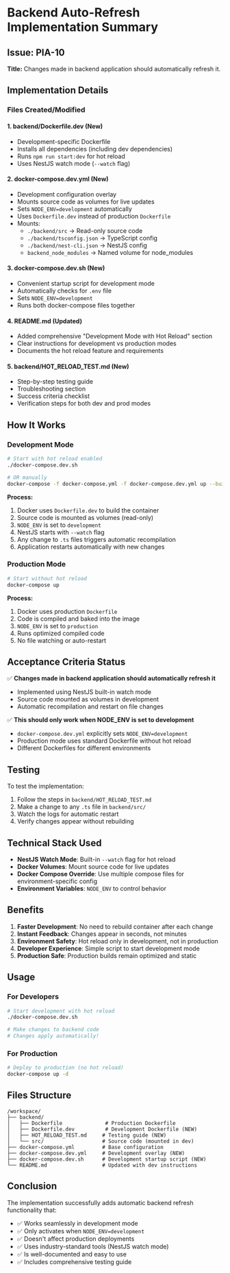 # Backend Auto-Refresh Implementation Summary

## Issue: PIA-10
**Title:** Changes made in backend application should automatically refresh it.

## Implementation Details

### Files Created/Modified

#### 1. **backend/Dockerfile.dev** (New)
- Development-specific Dockerfile
- Installs all dependencies (including dev dependencies)
- Runs `npm run start:dev` for hot reload
- Uses NestJS watch mode (`--watch` flag)

#### 2. **docker-compose.dev.yml** (New)
- Development configuration overlay
- Mounts source code as volumes for live updates
- Sets `NODE_ENV=development` automatically
- Uses `Dockerfile.dev` instead of production `Dockerfile`
- Mounts:
  - `./backend/src` → Read-only source code
  - `./backend/tsconfig.json` → TypeScript config
  - `./backend/nest-cli.json` → NestJS config
  - `backend_node_modules` → Named volume for node_modules

#### 3. **docker-compose.dev.sh** (New)
- Convenient startup script for development mode
- Automatically checks for `.env` file
- Sets `NODE_ENV=development`
- Runs both docker-compose files together

#### 4. **README.md** (Updated)
- Added comprehensive "Development Mode with Hot Reload" section
- Clear instructions for development vs production modes
- Documents the hot reload feature and requirements

#### 5. **backend/HOT_RELOAD_TEST.md** (New)
- Step-by-step testing guide
- Troubleshooting section
- Success criteria checklist
- Verification steps for both dev and prod modes

## How It Works

### Development Mode
```bash
# Start with hot reload enabled
./docker-compose.dev.sh

# OR manually
docker-compose -f docker-compose.yml -f docker-compose.dev.yml up --build
```

**Process:**
1. Docker uses `Dockerfile.dev` to build the container
2. Source code is mounted as volumes (read-only)
3. `NODE_ENV` is set to `development`
4. NestJS starts with `--watch` flag
5. Any change to `.ts` files triggers automatic recompilation
6. Application restarts automatically with new changes

### Production Mode
```bash
# Start without hot reload
docker-compose up
```

**Process:**
1. Docker uses production `Dockerfile`
2. Code is compiled and baked into the image
3. `NODE_ENV` is set to `production`
4. Runs optimized compiled code
5. No file watching or auto-restart

## Acceptance Criteria Status

✅ **Changes made in backend application should automatically refresh it**
- Implemented using NestJS built-in watch mode
- Source code mounted as volumes in development
- Automatic recompilation and restart on file changes

✅ **This should only work when NODE_ENV is set to development**
- `docker-compose.dev.yml` explicitly sets `NODE_ENV=development`
- Production mode uses standard Dockerfile without hot reload
- Different Dockerfiles for different environments

## Testing

To test the implementation:

1. Follow the steps in `backend/HOT_RELOAD_TEST.md`
2. Make a change to any `.ts` file in `backend/src/`
3. Watch the logs for automatic restart
4. Verify changes appear without rebuilding

## Technical Stack Used

- **NestJS Watch Mode**: Built-in `--watch` flag for hot reload
- **Docker Volumes**: Mount source code for live updates
- **Docker Compose Override**: Use multiple compose files for environment-specific config
- **Environment Variables**: `NODE_ENV` to control behavior

## Benefits

1. **Faster Development**: No need to rebuild container after each change
2. **Instant Feedback**: Changes appear in seconds, not minutes
3. **Environment Safety**: Hot reload only in development, not in production
4. **Developer Experience**: Simple script to start development mode
5. **Production Safe**: Production builds remain optimized and static

## Usage

### For Developers
```bash
# Start development with hot reload
./docker-compose.dev.sh

# Make changes to backend code
# Changes apply automatically!
```

### For Production
```bash
# Deploy to production (no hot reload)
docker-compose up -d
```

## Files Structure
```
/workspace/
├── backend/
│   ├── Dockerfile              # Production Dockerfile
│   ├── Dockerfile.dev          # Development Dockerfile (NEW)
│   ├── HOT_RELOAD_TEST.md     # Testing guide (NEW)
│   └── src/                   # Source code (mounted in dev)
├── docker-compose.yml         # Base configuration
├── docker-compose.dev.yml     # Development overlay (NEW)
├── docker-compose.dev.sh      # Development startup script (NEW)
└── README.md                  # Updated with dev instructions
```

## Conclusion

The implementation successfully adds automatic backend refresh functionality that:
- ✅ Works seamlessly in development mode
- ✅ Only activates when `NODE_ENV=development`
- ✅ Doesn't affect production deployments
- ✅ Uses industry-standard tools (NestJS watch mode)
- ✅ Is well-documented and easy to use
- ✅ Includes comprehensive testing guide
